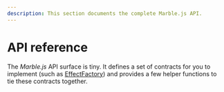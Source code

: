 ```yaml
---
description: This section documents the complete Marble.js API.
---
```


# API reference

The _Marble.js_ API surface is tiny. It defines a set of contracts for you to implement \(such as [EffectFactory](core-effectfactory.md)\) and provides a few helper functions to tie these contracts together.

